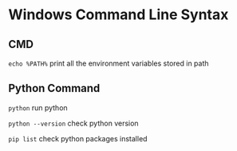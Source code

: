 # Windows Command Line Syntax

## CMD
```echo %PATH%``` print all the environment variables stored in path

## Python Command
```python``` run python

```python --version``` check python version

```pip list``` check python packages installed